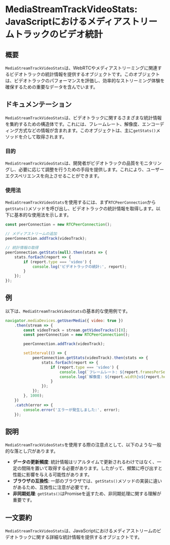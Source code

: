 <!--
Meta Description: # MediaStreamTrackVideoStats: JavaScriptにおけるメディアストリームトラックのビデオ統計 ## 概要 `MediaStreamTrackVideoStats`は、WebRTCやメディアストリーミングに関連するビデオトラックの統計情報を提供するオブジェクトです。こ...
Meta Keywords: mediastreamtrackvideostats, report, getstats, peerconnection, videotrack
-->

# MediaStreamTrackVideoStats: JavaScriptにおけるメディアストリームトラックのビデオ統計

## 概要
`MediaStreamTrackVideoStats`は、WebRTCやメディアストリーミングに関連するビデオトラックの統計情報を提供するオブジェクトです。このオブジェクトは、ビデオトラックのパフォーマンスを評価し、効率的なストリーミング体験を確保するための重要なデータを含んでいます。

## ドキュメンテーション
`MediaStreamTrackVideoStats`は、ビデオトラックに関するさまざまな統計情報を集約するための構造体です。これには、フレームレート、解像度、エンコーディング方式などの情報が含まれます。このオブジェクトは、主に`getStats()`メソッドを介して取得されます。

### 目的
`MediaStreamTrackVideoStats`は、開発者がビデオトラックの品質をモニタリングし、必要に応じて調整を行うための手段を提供します。これにより、ユーザーエクスペリエンスを向上させることができます。

### 使用法
`MediaStreamTrackVideoStats`を使用するには、まず`RTCPeerConnection`から`getStats()`メソッドを呼び出し、ビデオトラックの統計情報を取得します。以下に基本的な使用法を示します。

```javascript
const peerConnection = new RTCPeerConnection();

// メディアストリームの追加
peerConnection.addTrack(videoTrack);

// 統計情報の取得
peerConnection.getStats(null).then(stats => {
    stats.forEach(report => {
        if (report.type === 'video') {
            console.log('ビデオトラックの統計:', report);
        }
    });
});
```

## 例
以下は、`MediaStreamTrackVideoStats`の基本的な使用例です。

```javascript
navigator.mediaDevices.getUserMedia({ video: true })
    .then(stream => {
        const videoTrack = stream.getVideoTracks()[0];
        const peerConnection = new RTCPeerConnection();

        peerConnection.addTrack(videoTrack);

        setInterval(() => {
            peerConnection.getStats(videoTrack).then(stats => {
                stats.forEach(report => {
                    if (report.type === 'video') {
                        console.log(`フレームレート: ${report.framesPerSecond}`);
                        console.log(`解像度: ${report.width}x${report.height}`);
                    }
                });
            });
        }, 1000);
    })
    .catch(error => {
        console.error('エラーが発生しました:', error);
    });
```

## 説明
`MediaStreamTrackVideoStats`を使用する際の注意点として、以下のような一般的な落とし穴があります。

- **データの更新頻度**: 統計情報はリアルタイムで更新されるわけではなく、一定の間隔を置いて取得する必要があります。したがって、頻繁に呼び出すと性能に影響を与える可能性があります。
- **ブラウザの互換性**: 一部のブラウザでは、`getStats()`メソッドの実装に違いがあるため、互換性に注意が必要です。
- **非同期処理**: `getStats()`はPromiseを返すため、非同期処理に関する理解が重要です。

## 一文要約
`MediaStreamTrackVideoStats`は、JavaScriptにおけるメディアストリームのビデオトラックに関する詳細な統計情報を提供するオブジェクトです。